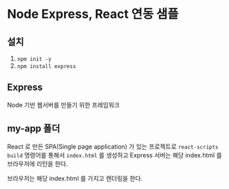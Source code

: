 # Node Express, React 연동 샘플

## 설치

1. `npm init -y`
2. `npm install express`

## Express

Node 기반 웹서버를 만들기 위한 프레임워크

## my-app 폴더

React 로 만든 SPA(Single page application) 가 있는 프로젝트로 `react-scripts build` 명령어를 통해서 `index.html` 를 생성하고 
Express 서버는 해당 index.html 를 브라우저에 리턴을 한다.

브라우저는 해당 index.html 를 가지고 렌더링을 한다.